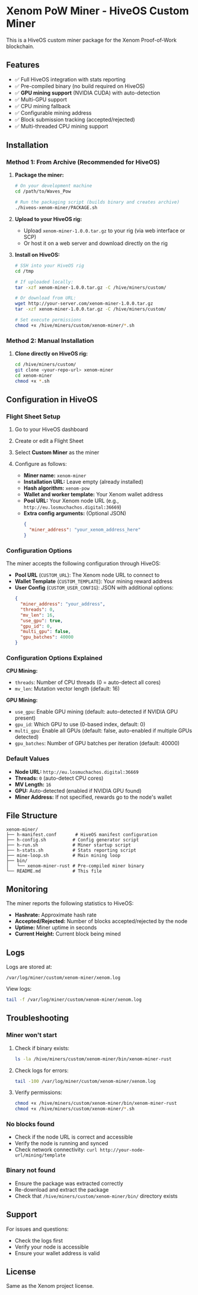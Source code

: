 # Xenom PoW Miner - HiveOS Custom Miner

This is a HiveOS custom miner package for the Xenom Proof-of-Work blockchain.

## Features

- ✅ Full HiveOS integration with stats reporting
- ✅ Pre-compiled binary (no build required on HiveOS)
- ✅ **GPU mining support** (NVIDIA CUDA) with auto-detection
- ✅ Multi-GPU support
- ✅ CPU mining fallback
- ✅ Configurable mining address
- ✅ Block submission tracking (accepted/rejected)
- ✅ Multi-threaded CPU mining support

## Installation

### Method 1: From Archive (Recommended for HiveOS)

1. **Package the miner:**
   ```bash
   # On your development machine
   cd /path/to/Waves_Pow
   
   # Run the packaging script (builds binary and creates archive)
   ./hiveos-xenom-miner/PACKAGE.sh
   ```

2. **Upload to your HiveOS rig:**
   - Upload `xenom-miner-1.0.0.tar.gz` to your rig (via web interface or SCP)
   - Or host it on a web server and download directly on the rig

3. **Install on HiveOS:**
   ```bash
   # SSH into your HiveOS rig
   cd /tmp
   
   # If uploaded locally:
   tar -xzf xenom-miner-1.0.0.tar.gz -C /hive/miners/custom/
   
   # Or download from URL:
   wget http://your-server.com/xenom-miner-1.0.0.tar.gz
   tar -xzf xenom-miner-1.0.0.tar.gz -C /hive/miners/custom/
   
   # Set execute permissions
   chmod +x /hive/miners/custom/xenom-miner/*.sh
   ```

### Method 2: Manual Installation

1. **Clone directly on HiveOS rig:**
   ```bash
   cd /hive/miners/custom/
   git clone <your-repo-url> xenom-miner
   cd xenom-miner
   chmod +x *.sh
   ```

## Configuration in HiveOS

### Flight Sheet Setup

1. Go to your HiveOS dashboard
2. Create or edit a Flight Sheet
3. Select **Custom Miner** as the miner
4. Configure as follows:

   - **Miner name:** `xenom-miner`
   - **Installation URL:** Leave empty (already installed)
   - **Hash algorithm:** `xenom-pow`
   - **Wallet and worker template:** Your Xenom wallet address
   - **Pool URL:** Your Xenom node URL (e.g., `http://eu.losmuchachos.digital:36669`)
   - **Extra config arguments:** (Optional JSON)
     ```json
     {
       "miner_address": "your_xenom_address_here"
     }
     ```

### Configuration Options

The miner accepts the following configuration through HiveOS:

- **Pool URL** (`CUSTOM_URL`): The Xenom node URL to connect to
- **Wallet Template** (`CUSTOM_TEMPLATE`): Your mining reward address
- **User Config** (`CUSTOM_USER_CONFIG`): JSON with additional options:
  ```json
  {
    "miner_address": "your_address",
    "threads": 0,
    "mv_len": 16,
    "use_gpu": true,
    "gpu_id": 0,
    "multi_gpu": false,
    "gpu_batches": 40000
  }
  ```

### Configuration Options Explained

**CPU Mining:**
- `threads`: Number of CPU threads (0 = auto-detect all cores)
- `mv_len`: Mutation vector length (default: 16)

**GPU Mining:**
- `use_gpu`: Enable GPU mining (default: auto-detected if NVIDIA GPU present)
- `gpu_id`: Which GPU to use (0-based index, default: 0)
- `multi_gpu`: Enable all GPUs (default: false, auto-enabled if multiple GPUs detected)
- `gpu_batches`: Number of GPU batches per iteration (default: 40000)

### Default Values

- **Node URL:** `http://eu.losmuchachos.digital:36669`
- **Threads:** `0` (auto-detect CPU cores)
- **MV Length:** `16`
- **GPU:** Auto-detected (enabled if NVIDIA GPU found)
- **Miner Address:** If not specified, rewards go to the node's wallet

## File Structure

```
xenom-miner/
├── h-manifest.conf       # HiveOS manifest configuration
├── h-config.sh          # Config generator script
├── h-run.sh             # Miner startup script
├── h-stats.sh           # Stats reporting script
├── mine-loop.sh         # Main mining loop
├── bin/
│   └── xenom-miner-rust # Pre-compiled miner binary
└── README.md            # This file
```

## Monitoring

The miner reports the following statistics to HiveOS:

- **Hashrate:** Approximate hash rate
- **Accepted/Rejected:** Number of blocks accepted/rejected by the node
- **Uptime:** Miner uptime in seconds
- **Current Height:** Current block being mined

## Logs

Logs are stored at:
```
/var/log/miner/custom/xenom-miner/xenom.log
```

View logs:
```bash
tail -f /var/log/miner/custom/xenom-miner/xenom.log
```

## Troubleshooting

### Miner won't start

1. Check if binary exists:
   ```bash
   ls -la /hive/miners/custom/xenom-miner/bin/xenom-miner-rust
   ```

2. Check logs for errors:
   ```bash
   tail -100 /var/log/miner/custom/xenom-miner/xenom.log
   ```

3. Verify permissions:
   ```bash
   chmod +x /hive/miners/custom/xenom-miner/bin/xenom-miner-rust
   chmod +x /hive/miners/custom/xenom-miner/*.sh
   ```

### No blocks found

- Check if the node URL is correct and accessible
- Verify the node is running and synced
- Check network connectivity: `curl http://your-node-url/mining/template`

### Binary not found

- Ensure the package was extracted correctly
- Re-download and extract the package
- Check that `/hive/miners/custom/xenom-miner/bin/` directory exists

## Support

For issues and questions:
- Check the logs first
- Verify your node is accessible
- Ensure your wallet address is valid

## License

Same as the Xenom project license.
